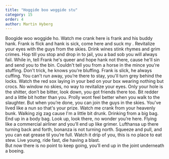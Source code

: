 ```yaml
---
title: "Hoggide boo woggide stu"
category: 15
order: 4
author: Martin Hyberg
---
```


Boogide woo woggide ho. Watch me crank here is frank and his buddy hank. Frank is flick and hank is sick, come here and suck my . Revitalize your eyes with the guys from the skies. Drink wines stink rhymes and grim crimes. Hop till you stop and drop in to jail, you a bad sob you will always fail. While in, tell Frank he's queer and hope hank not there, cause he'll sin and send you to the bin. Couldn't tell you from a horse in the mince you're stuffing. Don't trick, he knows you’re bluffing. Frank is slick, he always cuffing. You can't run away, you’re there to stay, you'll turn grey behind the locks. Watch the red sox laying in your bed on your box wearing nothing but crocs. No window no skies, no way to revitalize your eyes. Only your hole is the shitter, don’t be bitter, look down, you got friends there too. Bit redder and a little bit hotter than you. Prolly wont feel better when you walk to the slaughter. But when you’re done, you can join the guys in the skies. You've lived like a nun so that's your prize. Watch me crank from your heavenly bunk. Walking zig zag cause I'm a little bit drunk. Drinking from a big bag. End up in a body bag. Look up, look there, no wonder you’re here. Flying like a commercial airliner and you’ll end up like grimer. Lufthansa up there turning back and forth, bonanza is not turning north. Squeeze and pull, and you can eat grease til you’re full. Watch it drip of you, this is no place to eat stew. Live young, ride fast, die having a blast.  
But now there is no point to keep going, you’ll end up in the joint underneath a boeing.
